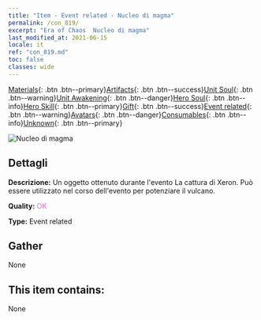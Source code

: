 ```yaml
---
title: "Item - Event related - Nucleo di magma"
permalink: /con_819/
excerpt: "Era of Chaos  Nucleo di magma"
last_modified_at: 2021-06-15
locale: it
ref: "con_819.md"
toc: false
classes: wide
---
```

 [Materials](/ItemsIT/){: .btn .btn--primary}[Artifacts](/ItemsIT/Artifacts/){: .btn .btn--success}[Unit Soul](/ItemsIT/UnitSoul/){: .btn .btn--warning}[Unit Awakening](/ItemsIT/UnitAwakening/){: .btn .btn--danger}[Hero Soul](/ItemsIT/HeroSoul/){: .btn .btn--info}[Hero Skill](/ItemsIT/HeroSkill/){: .btn .btn--primary}[Gift](/ItemsIT/Gift/){: .btn .btn--success}[Event related](/ItemsIT/Events/){: .btn .btn--warning}[Avatars](/ItemsIT/Avatars/){: .btn .btn--danger}[Consumables](/ItemsIT/Consumables/){: .btn .btn--info}[Unknown](/ItemsIT/Unknown/){: .btn .btn--primary}

 ![Nucleo di magma](/images/t/i_3091.png)

## Dettagli
 **Descrizione:** Un oggetto ottenuto durante l'evento La cattura di Xeron. Può essere utilizzato nel corso dell'evento per potenziare il vulcano.

 **Quality:** <span style="color: #DA70D6">OK</span>

 **Type:** Event related

## Gather

  None

## This item contains:

  None

